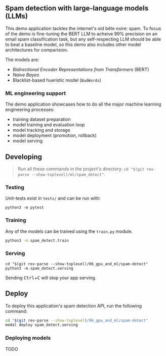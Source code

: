 ## Spam detection with large-language models (LLMs)

This demo application tackles the internet's old bête noire: spam. To focus of the demo
is fine-tuning the BERT LLM to acheive 99% precision on an email spam classification task, but
any self-respecting LLM should be able to beat a baseline model, so this demo also includes
other model architectures for comparision.

The models are:

- _Bidirectional Encoder Representations from Transformers_ (BERT)
- _Naive Bayes_
- Blacklist-based hueristic model (`BadWords`)

### ML engineering support

The demo application showcases how to do all the major machine learning engineering processes:

- training dataset preparation
- model training and evaluation loop
- model tracking and storage
- model deployment (promotion, rollback)
- model serving

## Developing

> Run all these commands in the project's directory: `cd "$(git rev-parse --show-toplevel)/ml/spam_detect"`.
### Testing

Unit-tests exist in `tests/` and can be run with:

```
python3 -m pytest
```
### Training

Any of the models can be trained using the `train.py` module.

```bash
python3 -m spam_detect.train
```
### Serving

```
cd "$(git rev-parse --show-toplevel)/06_gpu_and_ml/spam-detect"
python3 -m spam_detect.serving
```

Sending <kbd>Ctrl</kbd>+<kbd>C</kbd> will stop your app serving.

## Deploy

To deploy this application's spam detection API, run the following command:

```bash
cd "$(git rev-parse --show-toplevel)/06_gpu_and_ml/spam-detect"
modal deploy spam_detect.serving
```

### Deploying models

TODO
